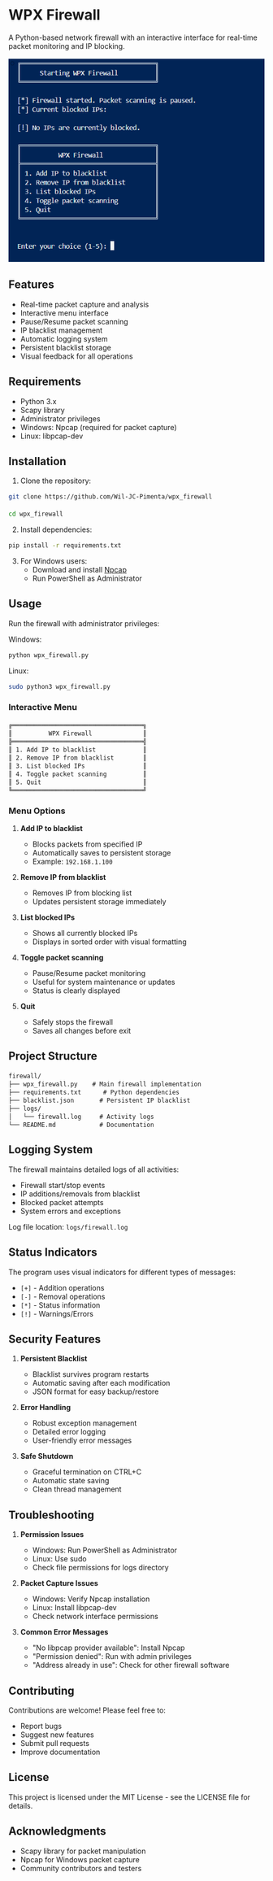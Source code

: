 # WPX Firewall

A Python-based network firewall with an interactive interface for real-time packet monitoring and IP blocking.

![WPX Firewall Preview](images/firewall-preview.png)

## Features

- Real-time packet capture and analysis
- Interactive menu interface
- Pause/Resume packet scanning
- IP blacklist management
- Automatic logging system
- Persistent blacklist storage
- Visual feedback for all operations

## Requirements

- Python 3.x
- Scapy library
- Administrator privileges
- Windows: Npcap (required for packet capture)
- Linux: libpcap-dev

## Installation

1. Clone the repository:

```bash
git clone https://github.com/Wil-JC-Pimenta/wpx_firewall

cd wpx_firewall
```

2. Install dependencies:

```bash
pip install -r requirements.txt
```

3. For Windows users:
   - Download and install [Npcap](https://npcap.com/)
   - Run PowerShell as Administrator

## Usage

Run the firewall with administrator privileges:

Windows:

```bash
python wpx_firewall.py
```

Linux:

```bash
sudo python3 wpx_firewall.py
```

### Interactive Menu

```
╔════════════════════════════════════╗
║          WPX Firewall              ║
╠════════════════════════════════════╣
║ 1. Add IP to blacklist             ║
║ 2. Remove IP from blacklist        ║
║ 3. List blocked IPs                ║
║ 4. Toggle packet scanning          ║
║ 5. Quit                            ║
╚════════════════════════════════════╝
```

### Menu Options

1. **Add IP to blacklist**

   - Blocks packets from specified IP
   - Automatically saves to persistent storage
   - Example: `192.168.1.100`

2. **Remove IP from blacklist**

   - Removes IP from blocking list
   - Updates persistent storage immediately

3. **List blocked IPs**

   - Shows all currently blocked IPs
   - Displays in sorted order with visual formatting

4. **Toggle packet scanning**

   - Pause/Resume packet monitoring
   - Useful for system maintenance or updates
   - Status is clearly displayed

5. **Quit**
   - Safely stops the firewall
   - Saves all changes before exit

## Project Structure

```
firewall/
├── wpx_firewall.py    # Main firewall implementation
├── requirements.txt      # Python dependencies
├── blacklist.json       # Persistent IP blacklist
├── logs/
│   └── firewall.log     # Activity logs
└── README.md            # Documentation
```

## Logging System

The firewall maintains detailed logs of all activities:

- Firewall start/stop events
- IP additions/removals from blacklist
- Blocked packet attempts
- System errors and exceptions

Log file location: `logs/firewall.log`

## Status Indicators

The program uses visual indicators for different types of messages:

- `[+]` - Addition operations
- `[-]` - Removal operations
- `[*]` - Status information
- `[!]` - Warnings/Errors

## Security Features

1. **Persistent Blacklist**

   - Blacklist survives program restarts
   - Automatic saving after each modification
   - JSON format for easy backup/restore

2. **Error Handling**

   - Robust exception management
   - Detailed error logging
   - User-friendly error messages

3. **Safe Shutdown**
   - Graceful termination on CTRL+C
   - Automatic state saving
   - Clean thread management

## Troubleshooting

1. **Permission Issues**

   - Windows: Run PowerShell as Administrator
   - Linux: Use sudo
   - Check file permissions for logs directory

2. **Packet Capture Issues**

   - Windows: Verify Npcap installation
   - Linux: Install libpcap-dev
   - Check network interface permissions

3. **Common Error Messages**
   - "No libpcap provider available": Install Npcap
   - "Permission denied": Run with admin privileges
   - "Address already in use": Check for other firewall software

## Contributing

Contributions are welcome! Please feel free to:

- Report bugs
- Suggest new features
- Submit pull requests
- Improve documentation

## License

This project is licensed under the MIT License - see the LICENSE file for details.

## Acknowledgments

- Scapy library for packet manipulation
- Npcap for Windows packet capture
- Community contributors and testers
